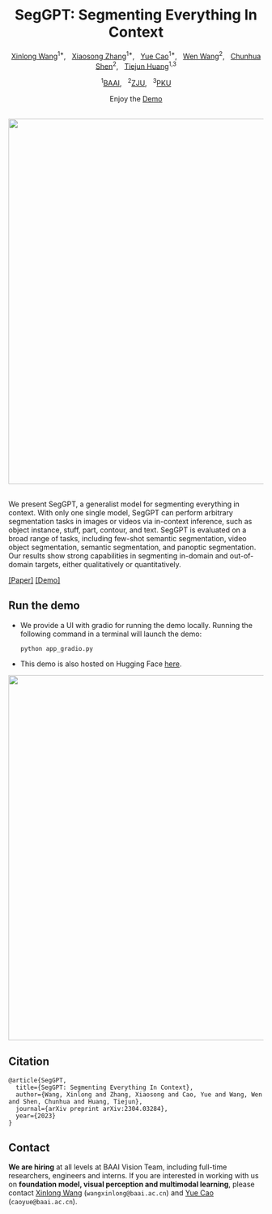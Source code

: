 <div align="center">
<h1>SegGPT: Segmenting Everything In Context </h1>

[Xinlong Wang](https://www.xloong.wang/)<sup>1*</sup>, &nbsp; [Xiaosong Zhang](https://scholar.google.com/citations?user=98exn6wAAAAJ&hl=en)<sup>1*</sup>, &nbsp; [Yue Cao](http://yue-cao.me/)<sup>1*</sup>, &nbsp; [Wen Wang](https://scholar.google.com/citations?user=1ks0R04AAAAJ&hl)<sup>2</sup>, &nbsp;  [Chunhua Shen](https://cshen.github.io/)<sup>2</sup>, &nbsp; [Tiejun Huang](https://scholar.google.com/citations?user=knvEK4AAAAAJ&hl=en)<sup>1,3</sup>

<sup>1</sup>[BAAI](https://www.baai.ac.cn/english.html), &nbsp; <sup>2</sup>[ZJU](https://www.zju.edu.cn/english/), &nbsp; <sup>3</sup>[PKU](https://english.pku.edu.cn/)

Enjoy the [Demo](https://huggingface.co/spaces/BAAI/SegGPT)


<br>
  
<image src="seggpt_teaser.png" width="720px" />
<br>

</div>

<br>

   We present SegGPT, a generalist model for segmenting everything in context. With only one single model, SegGPT can perform arbitrary segmentation tasks in images or videos via in-context inference, such as object instance, stuff, part, contour, and text. 
   SegGPT is evaluated on a broad range of tasks, including few-shot semantic segmentation, video object segmentation, semantic segmentation, and panoptic segmentation. 
   Our results show strong capabilities in segmenting in-domain and out-of-domain targets, either qualitatively or quantitatively. 

[[Paper]](https://arxiv.org/abs/2304.03284)
[[Demo]](https://huggingface.co/spaces/BAAI/SegGPT)

## **Run the demo**
- We provide a UI  with gradio for running the demo locally. Running the following command in a terminal will launch the demo: 
    ```
    python app_gradio.py
    ```
- This demo is also hosted on Hugging Face [here](https://huggingface.co/spaces/BAAI/SegGPT).

<div align="center">
<image src="rainbow.gif" width="720px" />
</div>


## Citation

```
@article{SegGPT,
  title={SegGPT: Segmenting Everything In Context},
  author={Wang, Xinlong and Zhang, Xiaosong and Cao, Yue and Wang, Wen and Shen, Chunhua and Huang, Tiejun},
  journal={arXiv preprint arXiv:2304.03284},
  year={2023}
}
```

## Contact

**We are hiring** at all levels at BAAI Vision Team, including full-time researchers, engineers and interns. 
If you are interested in working with us on **foundation model, visual perception and multimodal learning**, please contact [Xinlong Wang](https://www.xloong.wang/) (`wangxinlong@baai.ac.cn`) and [Yue Cao](http://yue-cao.me/) (`caoyue@baai.ac.cn`).

